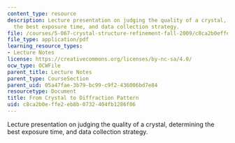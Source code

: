 ```yaml
---
content_type: resource
description: Lecture presentation on judging the quality of a crystal, determining
  the best exposure time, and data collection strategy.
file: /courses/5-067-crystal-structure-refinement-fall-2009/c8ca2b0effe2eb8b0732404fb1286f06_MIT5_067F09_lec1_data.pdf
file_type: application/pdf
learning_resource_types:
- Lecture Notes
license: https://creativecommons.org/licenses/by-nc-sa/4.0/
ocw_type: OCWFile
parent_title: Lecture Notes
parent_type: CourseSection
parent_uid: 05a47fae-3b79-bc99-c9f2-436006bd7e84
resourcetype: Document
title: From Crystal to Diffraction Pattern
uid: c8ca2b0e-ffe2-eb8b-0732-404fb1286f06
---
```

Lecture presentation on judging the quality of a crystal, determining the best exposure time, and data collection strategy.